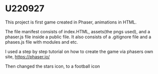 # U220927
This project is first game created in Phaser, animations in HTML. 

The file manifest consists of index.HTML, assets(the pngs used), and a phaser.js file inside a public file. It also consists
of a .gitignore file and a phases.js file with modules and etc.

I used a step by step tutorial on how to create the game via phasers own site, https://phaser.io/

Then changed the stars icon, to a football icon
